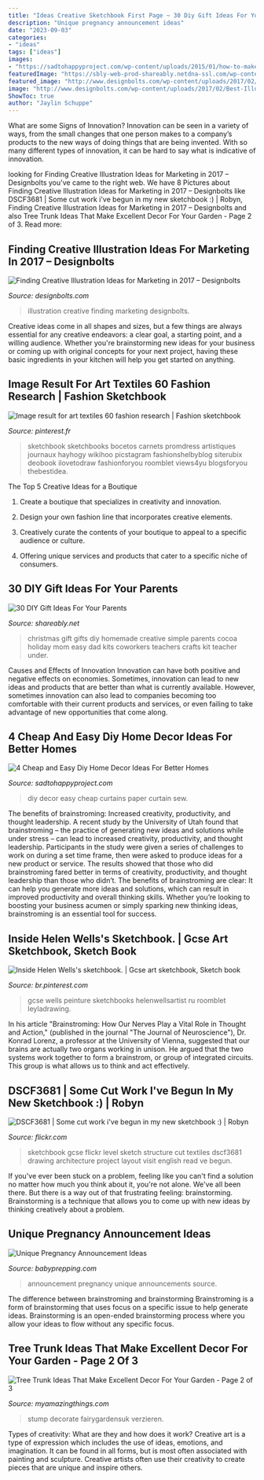 ```yaml
---
title: "Ideas Creative Sketchbook First Page ~ 30 Diy Gift Ideas For Your Parents"
description: "Unique pregnancy announcement ideas"
date: "2023-09-03"
categories:
- "ideas"
tags: ["ideas"]
images:
- "https://sadtohappyproject.com/wp-content/uploads/2015/01/how-to-make-no-sew-curtains-out-of-sheets.jpg"
featuredImage: "https://sbly-web-prod-shareably.netdna-ssl.com/wp-content/uploads/2018/04/16204116/Hot-Cocoa-Kit.jpg"
featured_image: "http://www.designbolts.com/wp-content/uploads/2017/02/Best-Illustration-ideas-2017-4.jpg"
image: "http://www.designbolts.com/wp-content/uploads/2017/02/Best-Illustration-ideas-2017-4.jpg"
ShowToc: true
author: "Jaylin Schuppe"
---
```



What are some Signs of Innovation?
Innovation can be seen in a variety of ways, from the small changes that one person makes to a company’s products to the new ways of doing things that are being invented. With so many different types of innovation, it can be hard to say what is indicative of innovation.

	

		
looking for Finding Creative Illustration Ideas for Marketing in 2017 – Designbolts you've came to the right web. We have 8 Pictures about Finding Creative Illustration Ideas for Marketing in 2017 – Designbolts like DSCF3681 | Some cut work i&#039;ve begun in my new sketchbook :) | Robyn, Finding Creative Illustration Ideas for Marketing in 2017 – Designbolts and also Tree Trunk Ideas That Make Excellent Decor For Your Garden - Page 2 of 3. Read more:
		
    
## Finding Creative Illustration Ideas For Marketing In 2017 – Designbolts

<img loading=lazy src="http://www.designbolts.com/wp-content/uploads/2017/02/Best-Illustration-ideas-2017-4.jpg" onerror="this.onerror=null;this.src='https://tse1.mm.bing.net/th?id=OIP.SDxjWbXVbsBPZZxM4i86YQHaKl&amp;pid=15.1';" alt="Finding Creative Illustration Ideas for Marketing in 2017 – Designbolts">

_Source: designbolts.com_

>illustration creative finding marketing designbolts. 

	

Creative ideas come in all shapes and sizes, but a few things are always essential for any creative endeavors: a clear goal, a starting point, and a willing audience. Whether you're brainstorming new ideas for your business or coming up with original concepts for your next project, having these basic ingredients in your kitchen will help you get started on anything.

    
## Image Result For Art Textiles 60 Fashion Research | Fashion Sketchbook

<img loading=lazy src="https://i.pinimg.com/736x/fa/72/f0/fa72f0910d2d1fdb20ea68d1927dea71.jpg" onerror="this.onerror=null;this.src='https://tse2.mm.bing.net/th?id=OIP.eyR8h8zJndFRwR0BkRfsGgHaHa&amp;pid=15.1';" alt="Image result for art textiles 60 fashion research | Fashion sketchbook">

_Source: pinterest.fr_

>sketchbook sketchbooks bocetos carnets promdress artistiques journaux hayhogy wikihoo picstagram fashionshelbyblog siterubix deobook ilovetodraw fashionforyou roomblet views4yu blogsforyou thebestidea. 

	

The Top 5 Creative Ideas for a Boutique
1. Create a boutique that specializes in creativity and innovation.
2. Design your own fashion line that incorporates creative elements.

3. Creatively curate the contents of your boutique to appeal to a specific audience or culture.

4. Offering unique services and products that cater to a specific niche of consumers.


    
## 30 DIY Gift Ideas For Your Parents

<img loading=lazy src="https://sbly-web-prod-shareably.netdna-ssl.com/wp-content/uploads/2018/04/16204116/Hot-Cocoa-Kit.jpg" onerror="this.onerror=null;this.src='https://tse4.mm.bing.net/th?id=OIP.MWe1RnQsdHjr8FSitcBQTQHaLZ&amp;pid=15.1';" alt="30 DIY Gift Ideas For Your Parents">

_Source: shareably.net_

>christmas gift gifts diy homemade creative simple parents cocoa holiday mom easy dad kits coworkers teachers crafts kit teacher under. 

	

Causes and Effects of Innovation
Innovation can have both positive and negative effects on economies. Sometimes, innovation can lead to new ideas and products that are better than what is currently available. However, sometimes innovation can also lead to companies becoming too comfortable with their current products and services, or even failing to take advantage of new opportunities that come along.

    
## 4 Cheap And Easy Diy Home Decor Ideas For Better Homes

<img loading=lazy src="https://sadtohappyproject.com/wp-content/uploads/2015/01/how-to-make-no-sew-curtains-out-of-sheets.jpg" onerror="this.onerror=null;this.src='https://tse1.mm.bing.net/th?id=OIP.Ge-sjIBomUzGjLC-wH9ZIwHaKv&amp;pid=15.1';" alt="4 Cheap and Easy Diy Home Decor Ideas For Better Homes">

_Source: sadtohappyproject.com_

>diy decor easy cheap curtains paper curtain sew. 

	

The benefits of brainstroming: Increased creativity, productivity, and thought leadership.
A recent study by the University of Utah found that brainstroming – the practice of generating new ideas and solutions while under stress – can lead to increased creativity, productivity, and thought leadership. Participants in the study were given a series of challenges to work on during a set time frame, then were asked to produce ideas for a new product or service. The results showed that those who did brainstroming fared better in terms of creativity, productivity, and thought leadership than those who didn’t.
The benefits of brainstroming are clear: It can help you generate more ideas and solutions, which can result in improved productivity and overall thinking skills. Whether you’re looking to boosting your business acumen or simply sparking new thinking ideas, brainstroming is an essential tool for success.

    
## Inside Helen Wells&#039;s Sketchbook. | Gcse Art Sketchbook, Sketch Book

<img loading=lazy src="https://i.pinimg.com/736x/19/68/f1/1968f1b91a570029f4295b72039a526d.jpg" onerror="this.onerror=null;this.src='https://tse1.mm.bing.net/th?id=OIP.aJeWIkLeT__71V-VGtUzxQAAAA&amp;pid=15.1';" alt="Inside Helen Wells&#039;s sketchbook. | Gcse art sketchbook, Sketch book">

_Source: br.pinterest.com_

>gcse wells peinture sketchbooks helenwellsartist ru roomblet leyladrawing. 

	

In his article "Brainstroming: How Our Nerves Play a Vital Role in Thought and Action," (published in the journal "The Journal of Neuroscience"), Dr. Konrad Lorenz, a professor at the University of Vienna, suggested that our brains are actually two organs working in unison. He argued that the two systems work together to form a brainstrom, or group of integrated circuits. This group is what allows us to think and act effectively.

    
## DSCF3681 | Some Cut Work I&#039;ve Begun In My New Sketchbook :) | Robyn

<img loading=lazy src="https://c1.staticflickr.com/7/6086/6043693358_58d9f42128_b.jpg" onerror="this.onerror=null;this.src='https://tse1.mm.bing.net/th?id=OIP.yMEk5RYvF4GN3L9be6uZ3QHaFj&amp;pid=15.1';" alt="DSCF3681 | Some cut work i&#039;ve begun in my new sketchbook :) | Robyn">

_Source: flickr.com_

>sketchbook gcse flickr level sketch structure cut textiles dscf3681 drawing architecture project layout visit english read ve begun. 

	

If you've ever been stuck on a problem, feeling like you can't find a solution no matter how much you think about it, you're not alone. We've all been there. But there is a way out of that frustrating feeling: brainstorming. Brainstorming is a technique that allows you to come up with new ideas by thinking creatively about a problem.

    
## Unique Pregnancy Announcement Ideas

<img loading=lazy src="http://www.babyprepping.com/wp-content/uploads/2018/01/6ef39b357e1aab04e283ccd310b38590.jpg" onerror="this.onerror=null;this.src='https://tse4.mm.bing.net/th?id=OIP.BWBJCy7P6zwNl0Eg4BPw3AHaJM&amp;pid=15.1';" alt="Unique Pregnancy Announcement Ideas">

_Source: babyprepping.com_

>announcement pregnancy unique announcements source. 

	

The difference between brainstroming and brainstorming
Brainstroming is a form of brainstorming that uses focus on a specific issue to help generate ideas. Brainstorming is an open-ended brainstorming process where you allow your ideas to flow without any specific focus.

    
## Tree Trunk Ideas That Make Excellent Decor For Your Garden - Page 2 Of 3

<img loading=lazy src="https://myamazingthings.com/wp-content/uploads/2017/08/tree-stump-ideas-8-920x1297.jpg" onerror="this.onerror=null;this.src='https://tse3.mm.bing.net/th?id=OIP.wrMDuUqf28YULNe3TwsjkQHaKc&amp;pid=15.1';" alt="Tree Trunk Ideas That Make Excellent Decor For Your Garden - Page 2 of 3">

_Source: myamazingthings.com_

>stump decorate fairygardensuk verzieren. 

	

Types of creativity: What are they and how does it work?
Creative art is a type of expression which includes the use of ideas, emotions, and imagination. It can be found in all forms, but is most often associated with painting and sculpture. Creative artists often use their creativity to create pieces that are unique and inspire others.

